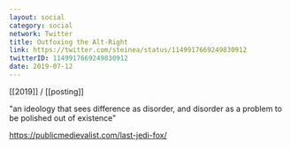 ```yaml
---
layout: social
category: social
network: Twitter
title: Outfoxing the Alt-Right
link: https://twitter.com/steinea/status/1149917669249830912
twitterID: 1149917669249830912
date: 2019-07-12
---
```


[[2019]] / [[posting]]

"an ideology that sees difference as disorder, and disorder as a problem to be polished out of existence"

<https://publicmedievalist.com/last-jedi-fox/>
